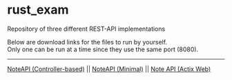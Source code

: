 # rust_exam
Repository of three different REST-API implementations

Below are download links for the files to run by yourself. <br>
Only one can be run at a time since they use the same port (8080). 
***
[NoteAPI (Controller-based)](https://github.com/NathiNugget/rust_exam/releases/download/1.0/NoteAPIControllers.exe) ||
[NoteAPI (Minimal)](https://github.com/NathiNugget/rust_exam/releases/download/1.0/NoteAPIMinimal.exe) ||
[Note API (Actix Web)](https://github.com/NathiNugget/rust_exam/releases/download/1.0/RustyNoteAPI.exe)

